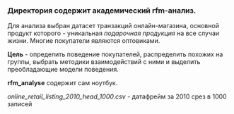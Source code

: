 ### Директория содержит академический rfm-анализ.

Для анализа выбран датасет транзакций онлайн-магазина, основной продукт которого - уникальная *подарочная продукция* на все случаи жизни. 
Многие покупатели являются оптовиками.

**Цель** - определить поведение покупателей, распределить похожих на группы, выбрать методики взаимодействий с ними и выделить преобладающие модели поведения. 

**rfm_analyse** содержит сам ноутбук.

*online_retail_listing_2010_head_1000.csv* - датафрейм за 2010 срез в 1000 записей
